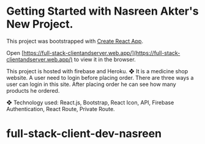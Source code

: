 # Getting Started with Nasreen Akter's New Project.

This project was bootstrapped with [Create React App](https://github.com/facebook/create-react-app).


Open [https://full-stack-clientandserver.web.app/](https://full-stack-clientandserver.web.app/) to view it in the browser.

This project is hosted with firebase and Heroku.
❖	It is a medicine shop website. A user need to login before placing order. There are three ways a user can login in this site. After placing order he can see how many products he ordered.

❖	Technology used:  React.js, Bootstrap, React Icon, API, Firebase Authentication, React Route, Private Route.



# full-stack-client-dev-nasreen
